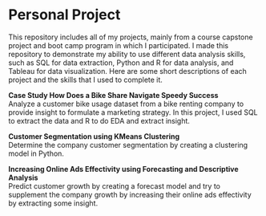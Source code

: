 # Personal Project
This repository includes all of my projects, mainly from a course capstone project and boot camp program in which I participated.
I made this repository to demonstrate my ability to use different data analysis skills, such as SQL for data extraction, Python and R for data analysis, 
and Tableau for data visualization. Here are some short descriptions of each project and the skills that I used to complete it.

**Case Study How Does a Bike Share Navigate Speedy Success**  
Analyze a customer bike usage dataset from a bike renting company to provide insight to formulate a marketing strategy.
In this project, I used SQL to extract the data and R to do EDA and extract insight.

**Customer Segmentation using KMeans Clustering**  
Determine the company customer segmentation by creating a clustering model in Python.

**Increasing Online Ads Effectivity using Forecasting and Descriptive Analysis**  
Predict customer growth by creating a forecast model and try to supplement the company growth by increasing their online ads effectivity by extracting 
some insight.

